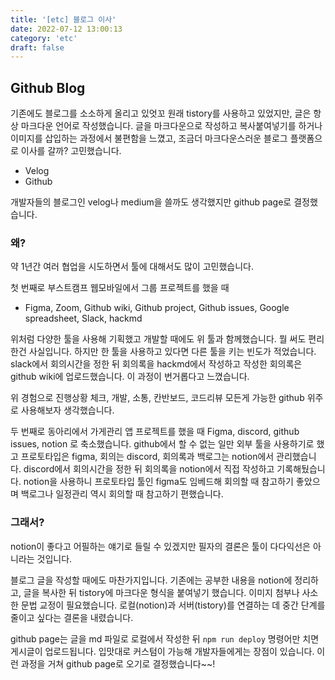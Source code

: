 ```yaml
---
title: '[etc] 블로그 이사'
date: 2022-07-12 13:00:13
category: 'etc'
draft: false
---
```


## Github Blog

기존에도 블로그를 소소하게 올리고 있엇꼬 원래 tistory를 사용하고 있었지만, 글은 항상 마크다운 언어로 작성했습니다.
글을 마크다운으로 작성하고 복사붙여넣기를 하거나 이미지를 삽입하는 과정에서 불편함을 느꼈고,
조금더 마크다운스러운 블로그 플랫폼으로 이사를 갈까? 고민했습니다.

- Velog
- Github

개발자들의 블로그인 velog나 medium을 쓸까도 생각했지만 github page로 결정했습니다.

### 왜?

약 1년간 여러 협업을 시도하면서 툴에 대해서도 많이 고민했습니다.

첫 번째로 부스트캠프 웹모바일에서 그룹 프로젝트를 했을 때
- Figma, Zoom, Github wiki, Github project, Github issues, Google spreadsheet, Slack, hackmd
 
위처럼 다양한 툴을 사용해 기획했고 개발할 때에도 위 툴과 함께했습니다.
뭘 써도 편리한건 사실입니다. 하지만 한 툴을 사용하고 있다면 다른 툴을 키는 빈도가 적었습니다.
slack에서 회의시간을 정한 뒤 회의록을 hackmd에서 작성하고 작성한 회의록은 github wiki에 업로드했습니다.
이 과정이 번거롭다고 느꼈습니다.

위 경험으로 진행상황 체크, 개발, 소통, 칸반보드, 코드리뷰 모든게 가능한 github 위주로 사용해보자 생각했습니다.

두 번째로 동아리에서 가게관리 앱 프로젝트를 했을 때
Figma, discord, github issues, notion 로 축소했습니다. 
github에서 할 수 없는 일만 외부 툴을 사용하기로 했고 프로토타입은 figma, 회의는 discord, 회의록과 백로그는 notion에서 관리했습니다.
discord에서 회의시간을 정한 뒤 회의록을 notion에서 직접 작성하고 기록해뒀습니다.
notion을 사용하니 프로토타입 툴인 figma도 임베드해 회의할 때 참고하기 좋았으며 백로그나 일정관리 역시 회의할 때 참고하기 편했습니다.

### 그래서?

notion이 좋다고 어필하는 얘기로 들릴 수 있겠지만 필자의 결론은 툴이 다다익선은 아니라는 것입니다.

블로그 글을 작성할 때에도 마찬가지입니다. 
기존에는 공부한 내용을 notion에 정리하고, 글을 복사한 뒤 tistory에 마크다운 형식을 붙여넣기 했습니다.
이미지 첨부나 사소한 문법 교정이 필요했습니다. 로컬(notion)과 서버(tistory)를 연결하는 데 중간 단계를 줄이고 싶다는 결론을 내렸습니다.

github page는 글을 md 파일로 로컬에서 작성한 뒤 `npm run deploy` 명령어만 치면 게시글이 업로드됩니다.
입맛대로 커스텀이 가능해 개발자들에게는 장점이 있습니다.
이런 과정을 거쳐 github page로 오기로 결정했습니다~~!
